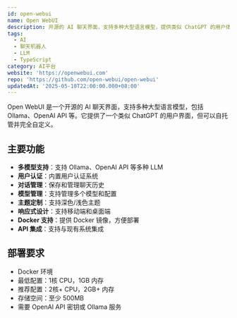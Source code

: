 ```yaml
---
id: open-webui
name: Open WebUI
description: 开源的 AI 聊天界面，支持多种大型语言模型，提供类似 ChatGPT 的用户体验
tags:
  - AI
  - 聊天机器人
  - LLM
  - TypeScript
category: AI平台
website: 'https://openwebui.com'
repo: 'https://github.com/open-webui/open-webui'
updatedAt: '2025-05-10T22:00:00.000+08:00'
---
```


Open WebUI 是一个开源的 AI 聊天界面，支持多种大型语言模型，包括 Ollama、OpenAI API 等。它提供了一个类似 ChatGPT 的用户界面，但可以自托管并完全自定义。

## 主要功能

- **多模型支持**：支持 Ollama、OpenAI API 等多种 LLM
- **用户认证**：内置用户认证系统
- **对话管理**：保存和管理聊天历史
- **模型管理**：支持管理多个模型和配置
- **主题定制**：支持深色/浅色主题
- **响应式设计**：支持移动端和桌面端
- **Docker 支持**：提供 Docker 镜像，方便部署
- **API 集成**：支持与现有系统集成

## 部署要求

- Docker 环境
- 最低配置：1核 CPU，1GB 内存
- 推荐配置：2核+ CPU，2GB+ 内存
- 存储空间：至少 500MB
- 需要 OpenAI API 密钥或 Ollama 服务 